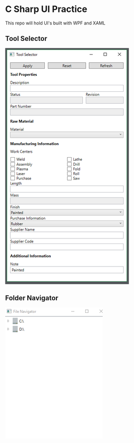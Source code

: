 ﻿# C Sharp UI Practice  
This repo will hold UI's built with WPF and XAML  

## Tool Selector  
![Image of Tool Selector](img/tool-selector-ui.PNG)  

## Folder Navigator
![GIF of Folder Navigator in use](img/folderNavigator.gif)

